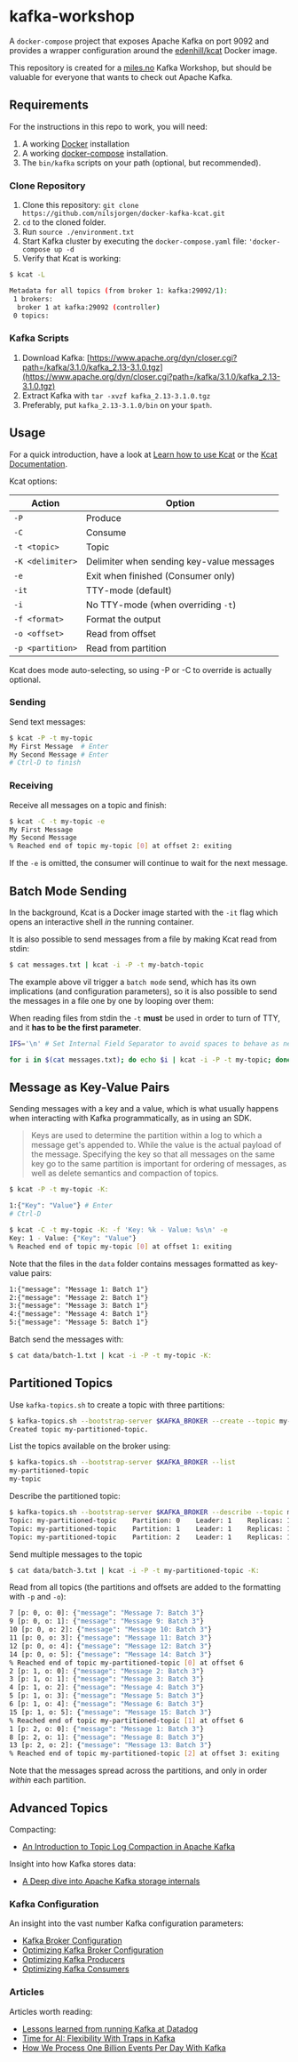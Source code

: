 # kafka-workshop

A `docker-compose` project that exposes Apache Kafka on port 9092 and provides a wrapper configuration around the [edenhill/kcat](https://github.com/edenhill/kcat) Docker image.

This repository is created for a [miles.no](https://www.miles.no) Kafka Workshop, but should be valuable for everyone that wants to check out Apache Kafka.

## Requirements

For the instructions in this repo to work, you will need:

1. A working [Docker](docker) installation
2. A working [docker-compose](https://docs.docker.com/compose/) installation.
3. The `bin/kafka` scripts on your path (optional, but recommended).

### Clone Repository

1. Clone this repository: `git clone https://github.com/nilsjorgen/docker-kafka-kcat.git`
2. `cd` to the cloned folder.
3. Run `source ./environment.txt`
4. Start Kafka cluster by executing the `docker-compose.yaml` file: `'docker-compose up -d`
5. Verify that Kcat is  working:

```sh
$ kcat -L

Metadata for all topics (from broker 1: kafka:29092/1):
 1 brokers:
  broker 1 at kafka:29092 (controller)
 0 topics:
```

### Kafka Scripts

1. Download Kafka: [https://www.apache.org/dyn/closer.cgi?path=/kafka/3.1.0/kafka_2.13-3.1.0.tgz](https://www.apache.org/dyn/closer.cgi?path=/kafka/3.1.0/kafka_2.13-3.1.0.tgz)
2. Extract Kafka with `tar -xvzf kafka_2.13-3.1.0.tgz`
3. Preferably, put `kafka_2.13-3.1.0/bin` on your `$path`.

## Usage

For a quick introduction, have a look at [Learn how to use Kcat](https://dev.to/de_maric/learn-how-to-use-kafkacat-the-most-versatile-kafka-cli-client-1kb4) or the [Kcat Documentation](https://docs.confluent.io/platform/current/app-development/kafkacat-usage.html).

Kcat options:

| Action           | Option                                    |
| -----------------|-------------------------------------------|
| `-P`              | Produce                                   |
| `-C`              | Consume                                   |
| `-t <topic>`      | Topic                                     |
| `-K <delimiter>`  | Delimiter when sending key-value messages |
| `-e`              | Exit when finished (Consumer only)        |
| `-it`             | TTY-mode (default)                        |
| `-i`              | No TTY-mode (when overriding `-t`)        |
| `-f <format>`     | Format the output                         |
| `-o <offset>`     | Read from offset                          |
| `-p <partition>` | Read from partition                       |

Kcat does mode auto-selecting, so using -P or -C to override is actually optional.

### Sending

Send text messages:

```sh
$ kcat -P -t my-topic
My First Message  # Enter
My Second Message # Enter
# Ctrl-D to finish
```

### Receiving

Receive all messages on a topic and finish:

```sh
$ kcat -C -t my-topic -e
My First Message 
My Second Message 
% Reached end of topic my-topic [0] at offset 2: exiting
```

If the `-e` is omitted, the consumer will continue to wait for the next message.

## Batch Mode Sending

In the background, Kcat is a Docker image started with the `-it` flag which opens an interactive shell *in* the running container.

It is also possible to send messages from a file by making Kcat read from stdin:

```sh
$ cat messages.txt | kcat -i -P -t my-batch-topic
```

The example above vil trigger a `batch mode` send, which has its own implications (and configuration parameters), so it is also possible to send the messages in a file one by one by looping over them:

When reading files from stdin the `-t` **must** be used in order to turn of TTY, and it **has to be the first parameter**.

```sh
IFS='\n' # Set Internal Field Separator to avoid spaces to behave as newline (might depend on the shell).

for i in $(cat messages.txt); do echo $i | kcat -i -P -t my-topic; done
```

## Message as Key-Value Pairs

Sending messages with a key and a value, which is what usually happens when interacting with Kafka programmatically, as in using an SDK.

> Keys are used to determine the partition within a log to which a message get's appended to.
> While the value is the actual payload of the message. Specifying the key so that all
> messages on the same key go to the same partition is important for ordering of messages,
> as well as delete semantics and compaction of topics.

```sh
$ kcat -P -t my-topic -K:

1:{"Key": "Value"} # Enter
# Ctrl-D
```

```sh
$ kcat -C -t my-topic -K: -f 'Key: %k - Value: %s\n' -e
Key: 1 - Value: {"Key": "Value"}
% Reached end of topic my-topic [0] at offset 1: exiting
```

Note that the files in the `data` folder contains messages formatted as key-value pairs:

```txt
1:{"message": "Message 1: Batch 1"}
2:{"message": "Message 2: Batch 1"}
3:{"message": "Message 3: Batch 1"}
4:{"message": "Message 4: Batch 1"}
5:{"message": "Message 5: Batch 1"}
```

Batch send the messages with:

```sh
$ cat data/batch-1.txt | kcat -i -P -t my-topic -K:
```

## Partitioned Topics

Use `kafka-topics.sh` to create a topic with three partitions:

```sh
$ kafka-topics.sh --bootstrap-server $KAFKA_BROKER --create --topic my-partitioned-topic --partitions 3
Created topic my-partitioned-topic.
```

List the topics available on the broker using:

```sh
$ kafka-topics.sh --bootstrap-server $KAFKA_BROKER --list
my-partitioned-topic
my-topic
```

Describe the partitioned topic:

```sh
$ kafka-topics.sh --bootstrap-server $KAFKA_BROKER --describe --topic my-partitioned-topic
Topic: my-partitioned-topic    Partition: 0    Leader: 1    Replicas: 1    Isr: 1
Topic: my-partitioned-topic    Partition: 1    Leader: 1    Replicas: 1    Isr: 1
Topic: my-partitioned-topic    Partition: 2    Leader: 1    Replicas: 1    Isr: 1
```

Send multiple messages to the topic

```sh
$ cat data/batch-3.txt | kcat -i -P -t my-partitioned-topic -K:
```

Read from all topics (the partitions and offsets are added to the formatting with `-p` and `-o`):

```sh
7 [p: 0, o: 0]: {"message": "Message 7: Batch 3"}
9 [p: 0, o: 1]: {"message": "Message 9: Batch 3"}
10 [p: 0, o: 2]: {"message": "Message 10: Batch 3"}
11 [p: 0, o: 3]: {"message": "Message 11: Batch 3"}
12 [p: 0, o: 4]: {"message": "Message 12: Batch 3"}
14 [p: 0, o: 5]: {"message": "Message 14: Batch 3"}
% Reached end of topic my-partitioned-topic [0] at offset 6
2 [p: 1, o: 0]: {"message": "Message 2: Batch 3"}
3 [p: 1, o: 1]: {"message": "Message 3: Batch 3"}
4 [p: 1, o: 2]: {"message": "Message 4: Batch 3"}
5 [p: 1, o: 3]: {"message": "Message 5: Batch 3"}
6 [p: 1, o: 4]: {"message": "Message 6: Batch 3"}
15 [p: 1, o: 5]: {"message": "Message 15: Batch 3"}
% Reached end of topic my-partitioned-topic [1] at offset 6
1 [p: 2, o: 0]: {"message": "Message 1: Batch 3"}
8 [p: 2, o: 1]: {"message": "Message 8: Batch 3"}
13 [p: 2, o: 2]: {"message": "Message 13: Batch 3"}
% Reached end of topic my-partitioned-topic [2] at offset 3: exiting
```

Note that the messages spread across the partitions, and only in order *within* each partition.

## Advanced Topics

Compacting:

- [An Introduction to Topic Log Compaction in Apache Kafka](https://medium.com/swlh/introduction-to-topic-log-compaction-in-apache-kafka-3e4d4afd2262)

Insight into how Kafka stores data:

- [A Deep dive into Apache Kafka storage internals](https://strimzi.io/blog/2021/12/17/kafka-segment-retention/)

### Kafka Configuration

An insight into the vast number Kafka configuration parameters:

- [Kafka Broker Configuration](https://kafka.apache.org/081/documentation.html#configuration)
- [Optimizing Kafka Broker Configuration](https://strimzi.io/blog/2021/06/08/broker-tuning/)
- [Optimizing Kafka Producers](https://strimzi.io/blog/2020/10/15/producer-tuning/)
- [Optimizing Kafka Consumers](https://strimzi.io/blog/2021/01/07/consumer-tuning/)

### Articles

Articles worth reading:

- [Lessons learned from running Kafka at Datadog](https://www.datadoghq.com/blog/kafka-at-datadog/)
- [Time for AI: Flexibility With Traps in Kafka](https://synerise.com/blog/time-for-ai-flexibility-with-traps-in-kafka)
- [How We Process One Billion Events Per Day With Kafka](https://www.metarouter.io/blog-posts/how-we-process-one-billion-events-per-day-with-kafka)
